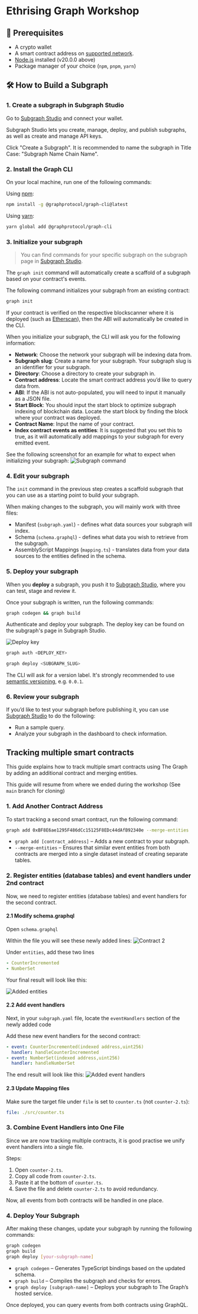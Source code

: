 # Ethrising Graph Workshop

## 📌 Prerequisites

- A crypto wallet
- A smart contract address on [supported network](https://thegraph.com/docs/en/supported-networks/).
- [Node.js](https://nodejs.org/) installed (v20.0.0 above)
- Package manager of your choice (`npm`, `pnpm`, `yarn`)

## 🛠️ How to Build a Subgraph

### 1. Create a subgraph in Subgraph Studio

Go to [Subgraph Studio](https://thegraph.com/studio/) and connect your wallet.

Subgraph Studio lets you create, manage, deploy, and publish subgraphs, as well as create and manage API keys.

Click "Create a Subgraph". It is recommended to name the subgraph in Title Case: "Subgraph Name Chain Name".

### 2. Install the Graph CLI

On your local machine, run one of the following commands:

Using [npm](https://www.npmjs.com/):

```sh
npm install -g @graphprotocol/graph-cli@latest
```

Using [yarn](https://yarnpkg.com/):

```sh
yarn global add @graphprotocol/graph-cli
```

### 3. Initialize your subgraph

> You can find commands for your specific subgraph on the subgraph page in [Subgraph Studio](https://thegraph.com/studio/).

The `graph init` command will automatically create a scaffold of a subgraph based on your contract's events.

The following command initializes your subgraph from an existing contract:

```sh
graph init
```

If your contract is verified on the respective blockscanner where it is deployed (such as [Etherscan](https://etherscan.io/)), then the ABI will automatically be created in the CLI.

When you initialize your subgraph, the CLI will ask you for the following information:

- **Network**: Choose the network your subgraph will be indexing data from.
- **Subgraph slug**: Create a name for your subgraph. Your subgraph slug is an identifier for your subgraph.
- **Directory**: Choose a directory to create your subgraph in.
- **Contract address**: Locate the smart contract address you’d like to query data from.
- **ABI**: If the ABI is not auto-populated, you will need to input it manually as a JSON file.
- **Start Block**: You should input the start block to optimize subgraph indexing of blockchain data. Locate the start block by finding the block where your contract was deployed.
- **Contract Name**: Input the name of your contract.
- **Index contract events as entities**: It is suggested that you set this to true, as it will automatically add mappings to your subgraph for every emitted event.

See the following screenshot for an example for what to expect when initializing your subgraph:
![Subgraph command](/img/graph-init-command.png)

### 4. Edit your subgraph

The `init` command in the previous step creates a scaffold subgraph that you can use as a starting point to build your subgraph.

When making changes to the subgraph, you will mainly work with three files:

- Manifest (`subgraph.yaml`) - defines what data sources your subgraph will index.
- Schema (`schema.graphql`) - defines what data you wish to retrieve from the subgraph.
- AssemblyScript Mappings (`mapping.ts`) - translates data from your data sources to the entities defined in the schema.

### 5. Deploy your subgraph

When you **deploy** a subgraph, you push it to [Subgraph Studio](https://thegraph.com/studio/), where you can test, stage and review it.

Once your subgraph is written, run the following commands:

```sh
graph codegen && graph build
```

Authenticate and deploy your subgraph. The deploy key can be found on the subgraph's page in Subgraph Studio.

![Deploy key](/img/deploy-key.png)

```sh
graph auth <DEPLOY_KEY>

graph deploy <SUBGRAPH_SLUG>
```

The CLI will ask for a version label. It's strongly recommended to use [semantic versioning](https://semver.org/), e.g. `0.0.1`.

### 6. Review your subgraph

If you’d like to test your subgraph before publishing it, you can use [Subgraph Studio](https://thegraph.com/studio/) to do the following:

- Run a sample query.
- Analyze your subgraph in the dashboard to check information.

## Tracking multiple smart contracts

This guide explains how to track multiple smart contracts using The Graph by adding an additional contract and merging entities.

This guide will resume from where we ended during the workshop (See `main` branch for cloning)

### 1. Add Another Contract Address

To start tracking a second smart contract, run the following command:

```sh
graph add 0xBF8E6ae1295F486dCc15125F8EDc44dAfB92340e --merge-entities
```

- `graph add [contract_address]` – Adds a new contract to your subgraph.
- `--merge-entities` – Ensures that similar event entities from both contracts are merged into a single dataset instead of creating separate tables.

### 2. Register entities (database tables) and event handlers under 2nd contract

Now, we need to register entities (database tables) and event handlers for the second contract.

#### 2.1 Modify schema.graphql

Open `schema.graphql`

Within the file you will see these newly added lines:
![Contract 2](/img/contract-2.png)

Under `entities`, add these two lines

```yaml
- CounterIncremented
- NumberSet
```

Your final result will look like this:

![Added entities](/img/add-entities.png)

#### 2.2 Add event handlers

Next, in your `subgraph.yaml` file, locate the `eventHandlers` section of the newly added code

Add these new event handlers for the second contract:

```yaml
- event: CounterIncremented(indexed address,uint256)
  handler: handleCounterIncremented
- event: NumberSet(indexed address,uint256)
  handler: handleNumberSet
```

The end result will look like this:
![Added event handlers](/img/add-event-handlers.png)

#### 2.3 Update Mapping files

Make sure the target file under `file` is set to `counter.ts` (not `counter-2.ts`):

```yaml
file: ./src/counter.ts
```

### 3. Combine Event Handlers into One File

Since we are now tracking multiple contracts, it is good practise we unify event handlers into a single file.

Steps:

1. Open `counter-2.ts`.
2. Copy all code from `counter-2.ts`.
3. Paste it at the bottom of `counter.ts`.
4. Save the file and delete `counter-2.ts` to avoid redundancy.

Now, all events from both contracts will be handled in one place.

### 4. Deploy Your Subgraph

After making these changes, update your subgraph by running the following commands:

```sh
graph codegen
graph build
graph deploy [your-subgraph-name]
```

- `graph codegen` – Generates TypeScript bindings based on the updated schema.
- `graph build` – Compiles the subgraph and checks for errors.
- `graph deploy [subgraph-name]` – Deploys your subgraph to The Graph’s hosted service.

Once deployed, you can query events from both contracts using GraphQL.
